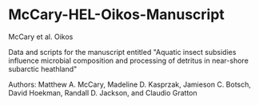# McCary-HEL-Oikos-Manuscript

McCary et al. Oikos

Data and scripts for the manuscript entitled "Aquatic insect subsidies influence microbial composition and processing of detritus in near-shore subarctic heathland"

Authors: Matthew A. McCary, Madeline D. Kasprzak, Jamieson C. Botsch, David Hoekman, Randall D. Jackson, and Claudio Gratton
